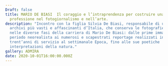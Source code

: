 ```yaml
---
Draft: false
title: MARIO DE BIASI  Il coraggio e l’intraprendenza per costruire una
  professione nel fotogiornalismo e nell’arte.
description: "Incontro con la figlia Silvia De Biasi, responsabile di uno degli
  archivi più vasti e affascinanti d’Italia, che conserva le fotografie scattate
  nelle diverse fasi della carriera di Mario De Biasi: dalle prime immagini del
  periodo neorealista ai numerosi e scapestrati reportage realizzati in
  trent’anni di servizio al settimanale Epoca, fino alle sue poetiche
  interpretazioni della natura."
gallery: ADMIRA
date: 2020-10-01T16:00:00.000Z
---
```

